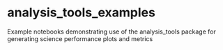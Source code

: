 # analysis_tools_examples
Example notebooks demonstrating use of the analysis_tools package for generating science performance plots and metrics
